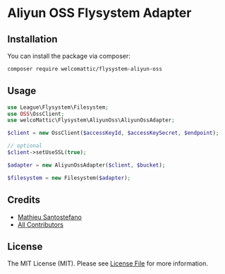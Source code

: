# Aliyun OSS Flysystem Adapter

## Installation

You can install the package via composer:

``` bash
composer require welcomattic/flysystem-aliyun-oss
```

## Usage

```php
use League\Flysystem\Filesystem;
use OSS\OssClient;
use welcoMattic\Flysystem\AliyunOss\AliyunOssAdapter;

$client = new OssClient($accessKeyId, $accessKeySecret, $endpoint);

// optional
$client->setUseSSL(true);

$adapter = new AliyunOssAdapter($client, $bucket);

$filesystem = new Filesystem($adapter);
```


## Credits

- [Mathieu Santostefano](https://github.com/welcoMattic)
- [All Contributors](../../contributors)

## License

The MIT License (MIT). Please see [License File](LICENSE) for more information.
